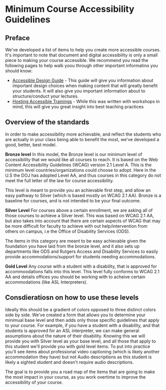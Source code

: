 # Minimum Course Accessibility Guidelines

## Preface
We've developed a list of items to help you create more accessible courses. It's important to note that document and digital accessibility is only a small piece to making your course accessible. We recommend you read the following pages to help walk yoou through other important informatino you should know:
* [Accessible Design Guide](https://github.com/jkhurdan/A11yTraining/wiki/Accessible-Content-Guide) - This guide will give you information about important design choices when making content that will greatly benefit your students. It will also give you important information about to structure/conduct your lectures.
* [Hosting Accessible Trainings](https://github.com/jkhurdan/A11yTraining/wiki/Hosting-Accessible-Trainings) - While this was written with workshops in mind, this will give you great insight into best teaching practices

## Overview of the standards
In order to make accessibility more achievable, and reflect the students who are actually in your class being able to benefit the most, we've developed a good, better, best model. 

**Bronze level**
In this model, the Bronze level is our minimum level of accessibility that we would like all courses to reach. It is based on the Web Content Accessibility Guidelines  (WCAG) version 2.1 Level A. This is the minimum level countries/organizations could choose to adopt. Here in the U.S the DOJ has adopted Level AA, and thus courses in this category do not meet the full letter of the law for course accessibility. 

This level is meant to provide you an achievable first step, and allow an easy pathway to Silver (which is based mostly on WCAG 2.1 AA). Bronze is a baseline for courses, and is not intended to be your final outcome.

**Silver Level**
For courses above a certain enrollment, we are asking all of those courses to achieve a Silver level. This was based on WCAG 2.1 AA, but also takes into account that there are certain aspects of WCAG that may be more difficult for faculty to achieve with out help/intervention from others on campus, i.e the Office of Disability Services (ODS).

The items in this category are meant to be easy achievable given the foundation you have laid from the bronze level, and it also sets up departments like ODS and Rutgers Access and Disability Services to easily provide accommodations/support for students needing accommodations. 

**Gold Level**
Any course with a student with a disability, that is approved for accommoodations falls into this level. This level fully conforms to WCAG 2.1 AA and details offices you should be working with to acheive certain accommodations (like ASL Interpreters).

## Consdieratiosn on how to use these levels
Ideally this should be a gradient of colors opposed to three distinct colors side by side. We've created a form that allows you to determine your minimual base level and then adds only those specific guidelines that apply to your course. For example, if you have a student with a disability, and that students is approved for an ASL interpreter, we can make general assumptions about the nature of their disability. Knowing this we will provide you with Silver level as your base level, and all those that apply to this student we'll provide you with gold level items. To put into practice you'll see items about professional video captioning (which is likely another accommodation they have) but not Audio descriptions as this student is likely a sighted student and doesn't require audio descriptions.

The goal is to provide you a road map of the items that are going to make the most impact in your course, as you work overtime to improve the accessibility of your course. 
